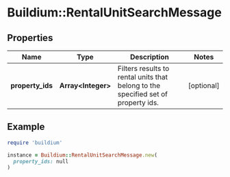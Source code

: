 # Buildium::RentalUnitSearchMessage

## Properties

| Name | Type | Description | Notes |
| ---- | ---- | ----------- | ----- |
| **property_ids** | **Array&lt;Integer&gt;** | Filters results to rental units that belong to the specified set of property ids. | [optional] |

## Example

```ruby
require 'buildium'

instance = Buildium::RentalUnitSearchMessage.new(
  property_ids: null
)
```

